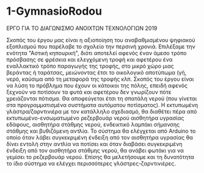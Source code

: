 # 1-GymnasioRodou
ΕΡΓΟ ΓΙΑ ΤΟ ΔΙΑΓΩΝΙΣΜΟ ΑΝΟΙΧΤΩΝ ΤΕΧΝΟΛΟΓΙΩΝ 2019

Σκοπός του έργου μας είναι η αξιοποίηση του αναβαθμισμένου ψηφιακού εξοπλισμού που παρέλαβε το σχολείο την περσινή χρονιά.
Επιλέξαμε την ενότητα "Αστική κηπουρική", 
διότι αποτελεί αφενός έναν άμεσο τρόπο πρόσβασης σε φρέσκια και ελεγχόμενη τροφή 
και αφετέρου ένα εναλλακτικό τρόπο παραγωγής της τροφής, στο μικρό χώρο μιας βεράντας ή ταράτσας, 
μειώνοντας έτσι το οικολογικό αποτύπωμα (γή, νερό, καύσιμα από τη μεταφορά της τροφής κλπ.
Σκοπός του έργου είναι να λύση το πρόβλημα  που έχουν οι κάτοικοι της πόλης, επειδή αφενός ξεχνούν να ποτίσουν τα φυτά και αφετέρου δεν γνωρίζουν πότε χρειάζονται πότισμα. Θα αποφεύγεται έτσι τη σπατάλη νερού (που γίνεται στα προγραμματισμένα συστήματα αυτόματου ποτίσματος).
Η εκτυπωμένη γλάστρα/ζαρντινιέρα με τον κατάλληλο σχεδιασμό,  θα διαθέτει πέρα από εκτυπωμένο-ενσωματωμένο ρεζερβουάρ νερού
αισθητήρα υγρασίας εδάφους, αισθητήρα στάθμης νερού, ενδεικτικό λαμπάκι σήμανσης στάθμης και βυθιζόμενη αντλία.
Το σύστημα θα ελέγχεται από Arduino  το οποίο όταν λάβει συγκεκριμένη ένδειξη από τον αισθητήρα υγρασίας 
θα δίνει εντολή στην αντλία να ποτίσει 
και όταν διαβάσει συγκεκριμένη ένδειξη από τον αισθητήρα στάθμης νερού, 
θα ανάβει φωτάκι για να γεμίσει το ρεζερβουάρ νερού. 
Επίσης θα μελετήσουμε και τη δυνατότητα το ίδιο σύστημα να ελέγχει περισσότερες  γλάστρες-ζαρντινιέρες.
